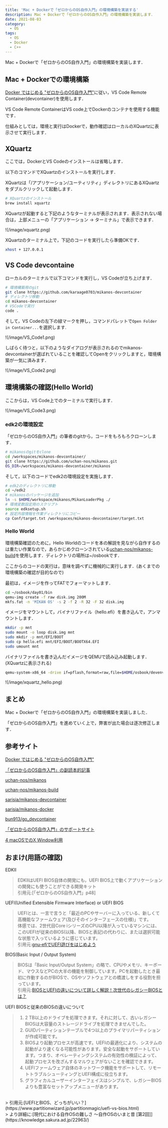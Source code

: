 ```yaml
---
title: 'Mac + Dockerで「ゼロからのOS自作入門」の環境構築を実装する'
description: Mac + Dockerで「ゼロからのOS自作入門」の環境構築を実装します．
date: 2021-08-03
category: 
  - OS
tags:
  - OS
  - Docker
  - C++
---
```


<!-- https://www.hamlet-engineer.com -->
Mac + Dockerで「ゼロからのOS自作入門」の環境構築を実装します．

<!-- more -->

<ClientOnly>
  <CallInArticleAdsense />
</ClientOnly>






## Mac + Dockerでの環境構築
[Docker ではじめる "ゼロからのOS自作入門"](https://zenn.dev/sarisia/articles/6b57ea835344b6)に従い，VS Code Remote Container(devcontainer)を使用します．

VS Code Remote ContainerはVS code上でDockerのコンテナを使用する機能です．

仕組みとしては，環境と実行はDockerで，動作確認はローカルのXQuartzに表示させて実行します．

## XQuartz
ここでは，DockerとVS Codeのインストールは省略します．

以下のコマンドでXQuartzのインストールを実行します．

XQuartzは「/アプリケーション/ユーティリティ」ディレクトリにあるXQuartzをダブルクリックして起動します．

```bash
# XQuartzのインストール
brew install xquartz
```

XQuartzが起動すると下記のようなターミナルが表示されます．表示されない場合は，上部メニューの「アプリケーション -> ターミナル」で表示できます．

!(/image/xquartz.png)

XQuartzのターミナル上で，下記のコードを実行したら準備OKです．
```bash
xhost + 127.0.0.1
```

## VS Code devcontaine
ローカルのターミナルで以下コマンドを実行し，VS Codeが立ち上げます．

```bash
# 環境構築用のgit
git clone https://github.com/karaage0703/mikanos-devcontainer
# ディレクトリ移動
cd mikanos-devcontainer
# VSCodeで実行
code .
```


そして，VS Codeの左下の緑マークを押し，コマンドパレットで`Open Folder in Container...`を選択します.

!(/image/VS_Code1.png)

しばらく待つと，以下のようなダイアログが表示されるのでmikanos-devcontainerが選ばれていることを確認してOpenをクリックしますと，環境構築が一気に済みます．

!(/image/VS_Code2.png)


## 環境構築の確認(Hello World)
ここからは，VS Code上でのターミナルで実行します．

!(/image/VS_Code3.png)

### edk2の環境設定
「ゼロからのOS自作入門」の筆者のgitから，コードをもろもろクローンします．

```bash
# mikanosのgitをclone
cd /workspaces/mikanos-devcontainer/
git clone https://github.com/uchan-nos/mikanos.git
OS_DIR=/workspaces/mikanos-devcontainer/mikanos
```

そして，以下のコードでedk2の環境設定を実施します．
```bash
# edk2のディレクトリに移動
cd ~/edk2
# mikanosのパッケージを追加
ln -s $HOME/workspace/mikanos/MikanLoaderPkg ./
# 環境変数設定用のスクリプト
source edksetup.sh
# 設定内容情報を作業ディレクトリにコピー
cp Conf/target.txt /workspaces/mikanos-devcontainer/target.txt 
```

### Hello World
環境構築確認のために，Hello Worldのコードを本の解説を見ながら自作するのは重たい作業なので，あらかじめクローンされている[uchan-nos/mikanos-build](https://github.com/uchan-nos/mikanos-build)を使用します．ディレクトリの場所は~/osbookです．

ここからのコードの実行は，意味を調べずに機械的に実行します．(あくまでの環境構築の確認が目的なので)

最初は，イメージを作ってFATでフォーマットします．

```bash
cd ~/osbook/day01/bin
qemu-img create -f raw disk.img 200M
mkfs.fat -n 'MIKAN OS' -s 2 -f 2 -R 32 -F 32 disk.img
```

イメージをマウントして，バイナリファイル（hello.efi）を書き込んで，アンマウントします．
```bash
mkdir -p mnt
sudo mount -o loop disk.img mnt
sudo mkdir -p mnt/EFI/BOOT
sudo cp hello.efi mnt/EFI/BOOT/BOOTX64.EFI
sudo umount mnt
```

バイナリファイルを書き込んだイメージをQEMUで読み込み起動します．(XQuartzに表示される)
```bash
qemu-system-x86_64 -drive if=pflash,format=raw,file=$HOME/osbook/devenv/OVMF_CODE.fd -drive if=pflash,format=raw,file=$HOME/osbook/devenv/OVMF_VARS.fd -drive file=disk.img,format=raw,index=0,media=disk
```

!(/image/xquartz_hello.png)

## まとめ
Mac + Dockerで「ゼロからのOS自作入門」の環境構築を実装しました．

「ゼロからのOS自作入門」を進めていく上で，弊害が出た場合は逐次修正します．

## 参考サイト
[Docker ではじめる "ゼロからのOS自作入門"](https://zenn.dev/sarisia/articles/6b57ea835344b6)

[「ゼロからのOS自作入門」の副読本的記事](https://zenn.dev/karaage0703/articles/1bdb8930182c6c)

[uchan-nos/mikanos](https://github.com/uchan-nos/mikanos)

[uchan-nos/mikanos-build](https://github.com/uchan-nos/mikanos-build)

[sarisia/mikanos-devcontainer](https://github.com/sarisia/mikanos-devcontainer)

[sarisia/mikanos-docker](https://github.com/sarisia/mikanos-docker)

[bun913/go_devcontainer](https://github.com/bun913/go_devcontainer)

[「ゼロからのOS自作入門」のサポートサイト](https://zero.osdev.jp/)

[4 macOSでのX Window利用](https://itcweb.cc.affrc.go.jp/affrit/documents/guide/x-window/x-win-mac)





<ClientOnly>
  <CallInArticleAdsense />
</ClientOnly>


## おまけ(用語の確認)
EDKⅡ
> EDKⅡはUEFI BIOS自体の開発にも，UEFI BIOS上で動くアプリケーションの開発にも使うことができる開発キット<br>
引用元:[「ゼロからのOS自作入門」p48]

UEFI(Unified Extensible Firmware Interface) or UEFI BIOS
> UEFIとは、一言で言うと「最近のPCやサーバーに入っている、新しくて高機能なファームウェア(及びそのインターフェースの仕様)」です。<br>
体感では、2世代目Core iシリーズのCPU以降が入っているマシンには、このUEFIが従来のBIOS(以降、BIOSと表記)の代わりに、または選択可能な状態で入っているように感じています。<br>
引用元:[gnu-efiでUEFI遊びをはじめよう](https://qiita.com/tnishinaga/items/40755f414557faf45dcb)

BIOS(Basic Input / Output System)
>BIOSは「Basic Input/Output System」の略で、CPUやメモリ、キーボード、マウスなどPCの大半の機能を制御しています。PCを起動したとき最初に作動するのがBIOSで、OSやソフトウェアとの橋渡しをする役割を担っています。<br>
引用元:[BIOSとUEFIの違いについて詳しく解説！次世代のレガシーBIOSとは？](https://pc-farm.co.jp/pc_column/pc/4351/)

UEFI BIOSと従来のBIOSの違いについて
> 1. 2 TB以上のドライブを処理できます。それに対して、古いレガシーBIOSは大容量のストレージドライブを処理できませんでした。
> 2. GUIDパーティションテーブルで4つ以上のプライマリパーティションが作成可能です。
> 3. BIOSより起動プロセスが高速です。UEFIの最適化により、システムの起動がより速くなる可能性があります。安全な起動をサポートしています。つまり、オペレーティングシステムの有効性の検証によって、起動プロセスを改ざんするマルウェアがないことを確認できます。
> 4. UEFIファームウェア自体のネットワーク機能をサポートして、リモートトラブルシューティングとUEFI構成に役立ちます。
> 5. グラフィカルユーザーインターフェイスはシンプルで、レガシーBIOSよりも豊富なセットアップメニューがあります。<br>
<br>
> 引用元:[UEFIとBIOS、どっちがいい？](https://www.partitionwizard.jp/partitionmagic/uefi-vs-bios.html)<br>
> より詳細に:[現代における自作OSの難しさ 〜自作OSのいまと昔 [第2回]](https://knowledge.sakura.ad.jp/22963/)
